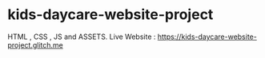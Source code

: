 # kids-daycare-website-project
HTML , CSS , JS  and ASSETS.
Live Website : https://kids-daycare-website-project.glitch.me

